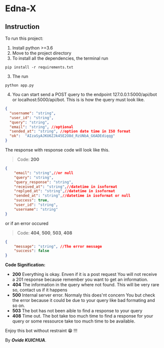 # **Edna-X**

## Instruction 

To run this project:

1. Install python >=3.6
2. Move to the project directory
3. To install all the dependencies, the terminal run
```shell
pip install -r requirements.txt
```
3. The run
```shell
python app.py
```
4. You can start send a POST query to the endpoint 127.0.0.1:5000/api/bot or localhost:5000/api/bot. This is is how the query must look like.
```json
{
  "username": "string",
  "user_id": "string",
  "query": "string",
  "email": "string", //optional
  "sended_at": "string", //option date time in ISO format
  "ok":  "AIzaSyAJKU6ZJk45E2O8d_RzUNbA_G6ADEdiqqg"
}
```
The response with response code will look like this.

> Code: **200** 
```json
{
    "email": "string",//or null
    "query": "string",
    "query_response": "string",
    "received_at": "string",//datetime in isoformat
    "replyed_at": "string",//datetime in isoformat
    "sended_at": "string",//datetime in isoformat or null
    "success": true,
    "user_id": "string",
    "username": "string"
}
```

or if an error occured 
> Code: **404**, **500**, **503**, **408**
```json
{
    "message": "string", //The error message
    "success": false
}
```

**Code Signification:**
* **200** Everything is okay. Enven if it is a post request You will not receive a 201 response because remember you want to get an information.  
* **404** The information in the query where not found. This will be very rare so, contact us if it happens
* **500** Internal server error. Normaly this does'nt concern You but check the error because it could be due to your query like bad formating and so on.
* **503** The bot has not been aible to find a response to your query
* **408** Time out. The bot take too much time to find a response for your query or some ressource take too much time to be available.

Enjoy this bot without restraint  😁 !!!

By ***Ovide KUICHUA***.
